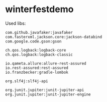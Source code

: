 # winterfestdemo

Used libs:
  
    com.github.javafaker:javafaker
    com.fasterxml.jackson.core:jackson-databind
    com.google.code.gson:gson
  
    ch.qos.logback:logback-core
    ch.qos.logback:logback-classic
    
    io.qameta.allure:allure-rest-assured
    io.rest-assured:rest-assured
    io.franzbecker:gradle-lombok
    
    org.slf4j:slf4j-api
   
    org.junit.jupiter:junit-jupiter-api
    org.junit.jupiter:junit-jupiter-engine

    
